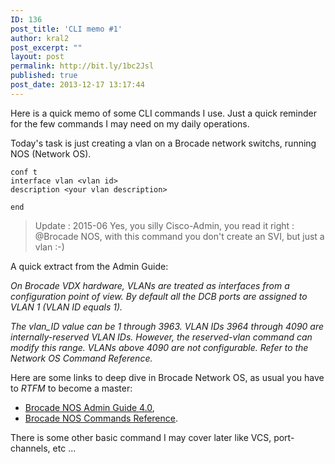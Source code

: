 ```yaml
---
ID: 136
post_title: 'CLI memo #1'
author: kral2
post_excerpt: ""
layout: post
permalink: http://bit.ly/1bc2Jsl
published: true
post_date: 2013-12-17 13:17:44
---
```

Here is a quick memo of some CLI commands I use. Just a quick reminder for the few commands I may need on my daily operations.

Today's task is just creating a vlan on a Brocade network switchs, running NOS (Network OS).
<pre><code>conf t
interface vlan &lt;vlan id&gt;
description &lt;your vlan description&gt;

end</code></pre>
<blockquote>Update : 2015-06
Yes, you silly Cisco-Admin, you read it right : @Brocade NOS, with this command you don't create an SVI, but just a vlan :-)</blockquote>
A quick extract from the Admin Guide:

<em>On Brocade VDX hardware, VLANs are treated as interfaces from a configuration point of view. By default all the DCB ports are assigned to VLAN 1 (VLAN ID equals 1).</em>

<em>The vlan_ID value can be 1 through 3963. VLAN IDs 3964 through 4090 are internally-reserved VLAN IDs.</em>
<em>However, the reserved-vlan command can modify this range. VLANs above 4090 are not configurable. Refer to the Network OS Command Reference.</em>

Here are some links to deep dive in Brocade Network OS, as usual you have to <em>RTFM</em> to become a master:
<ul>
	<li><a href="http://www.brocade.com/downloads/documents/html_product_manuals/NOS_AG_400/wwhelp/wwhimpl/js/html/wwhelp.htm" title="Brocade NOS Admin Guide 4.0">Brocade NOS Admin Guide 4.0</a>,</li>
	<li><a href="http://www.brocade.com/downloads/documents/html_product_manuals/NOS_CLI_400_02/wwhelp/wwhimpl/js/html/wwhelp.htm" title="Brocade NOS Commands Reference">Brocade NOS Commands Reference</a>.</li>
</ul>
There is some other basic command I may cover later like VCS, port-channels, etc ...